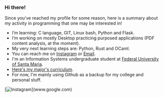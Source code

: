 ### Hi there! 

Since you've reached my profile for some reason, here is a summary about my activity in programming that one may be interested in!

-  I’m learning: C language, GIT, Linux bash, Python and Flask.
-  I’m working on mostly Desktop practicing purposed applications (PDF content analysis, at the moment).
-  My very next learning steps are: Python, Rust and OCaml.
-  You can reach me on [Instagram](https://www.instagram.com/inaciocbuemo/) or [Email](mailto:inaciocbdev@gmail.com).
-  I'm an Information Systems undergraduate student at [Federal University of Santa Maria](https://www.ufsm.br/).
-  [Here's my major's curriculum](https://www.ufsm.br/cursos/graduacao/santa-maria/sistemas-de-informacao/informacoes-do-curriculo).
-  For now, I'm mainly using Github as a backup for my college and personal stuff.

[![Instagram]([https://google.com](https://upload.wikimedia.org/wikipedia/commons/thumb/a/a5/Instagram_icon.png/900px-Instagram_icon.png))](www.google.com)
